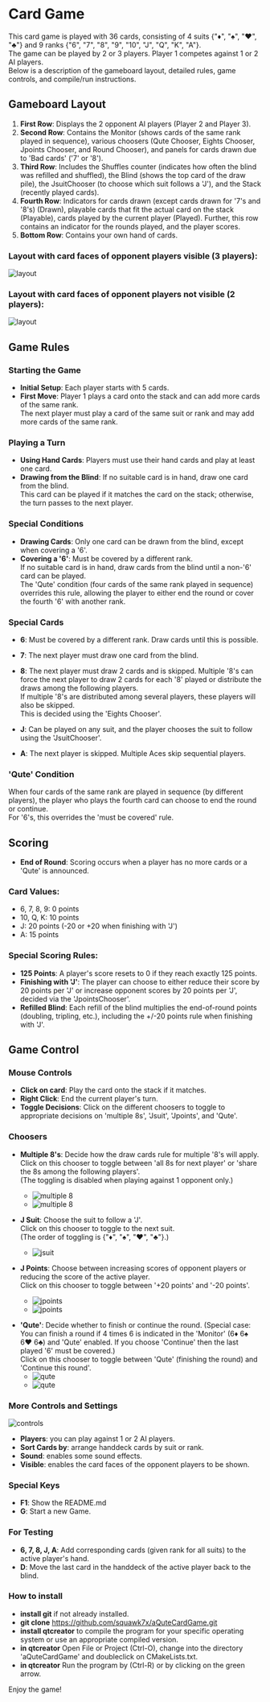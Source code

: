 # Card Game

This card game is played with 36 cards, consisting of 4 suits {"♦", "♠", "♥", "♣"} and 9 ranks {"6", "7", "8", "9", "10", "J", "Q", "K", "A"}.<br>
The game can be played by 2 or 3 players. Player 1 competes against 1 or 2 AI players.<br>
Below is a description of the gameboard layout, detailed rules, game controls, and compile/run instructions.

## Gameboard Layout

1. **First Row**: Displays the 2 opponent AI players (Player 2 and Player 3).
2. **Second Row**: Contains the Monitor (shows cards of the same rank played in sequence), various choosers (Qute Chooser, Eights Chooser, Jpoints Chooser, and Round Chooser), and panels for cards drawn due to 'Bad cards' ('7' or '8').
3. **Third Row**: Includes the Shuffles counter (indicates how often the blind was refilled and shuffled), the Blind (shows the top card of the draw pile), the JsuitChooser (to choose which suit follows a 'J'), and the Stack (recently played cards).
4. **Fourth Row**: Indicators for cards drawn (except cards drawn for '7's and '8's) (Drawn), playable cards that fit the actual card on the stack (Playable), cards played by the current player (Played). Further, this row contains an indicator for the rounds played, and the player scores.
5. **Bottom Row**: Contains your own hand of cards.

### Layout with card faces of opponent players visible (3 players):
![layout](images/table_layout_3_players.png)

<div style="page-break-before: always;"></div>

### Layout with card faces of opponent players not visible (2 players):
![layout](images/table_layout_2_players.png)

## Game Rules

### Starting the Game
- **Initial Setup**: Each player starts with 5 cards.
- **First Move**: Player 1 plays a card onto the stack and can add more cards of the same rank.<br>
The next player must play a card of the same suit or rank and may add more cards of the same rank.

### Playing a Turn
- **Using Hand Cards**: Players must use their hand cards and play at least one card.
- **Drawing from the Blind**: If no suitable card is in hand, draw one card from the blind.<br>
This card can be played if it matches the card on the stack; otherwise, the turn passes to the next player.

### Special Conditions
- **Drawing Cards**: Only one card can be drawn from the blind, except when covering a '6'.
- **Covering a '6'**: Must be covered by a different rank.<br>
If no suitable card is in hand, draw cards from the blind until a non-'6' card can be played.<br>
The 'Qute' condition (four cards of the same rank played in sequence) overrides this rule, allowing the player to either end the round or cover the fourth '6' with another rank.

<div style="page-break-before: always;"></div>

### Special Cards
- **6**: Must be covered by a different rank. Draw cards until this is possible.
- **7**: The next player must draw one card from the blind.
- **8**: The next player must draw 2 cards and is skipped. Multiple '8's can force the next player to draw 2 cards for each '8' played or distribute the draws among the following players.<br>
If multiple '8's are distributed among several players, these players will also be skipped.<br>
This is decided using the 'Eights Chooser'.

- **J**: Can be played on any suit, and the player chooses the suit to follow using the 'JsuitChooser'.
- **A**: The next player is skipped. Multiple Aces skip sequential players.

### 'Qute' Condition
When four cards of the same rank are played in sequence (by different players), the player who plays the fourth card can choose to end the round or continue.<br>
For '6's, this overrides the 'must be covered' rule.

## Scoring
- **End of Round**: Scoring occurs when a player has no more cards or a 'Qute' is announced.

### Card Values:
- 6, 7, 8, 9: 0 points
- 10, Q, K: 10 points
- J: 20 points (-20 or +20 when finishing with 'J')
- A: 15 points

### Special Scoring Rules:
- **125 Points**: A player's score resets to 0 if they reach exactly 125 points.
- **Finishing with 'J'**: The player can choose to either reduce their score by 20 points per 'J' or increase opponent scores by 20 points per 'J', decided via the 'JpointsChooser'.
- **Refilled Blind**: Each refill of the blind multiplies the end-of-round points (doubling, tripling, etc.), including the +/-20 points rule when finishing with 'J'.

<div style="page-break-before: always;"></div>

## Game Control

### Mouse Controls
- **Click on card**: Play the card onto the stack if it matches.
- **Right Click**: End the current player's turn.
- **Toggle Decisions**: Click on the different choosers to toggle to appropriate decisions on 'multiple 8s', 'Jsuit', 'Jpoints', and 'Qute'.

### Choosers
- **Multiple 8's**: Decide how the draw cards rule for multiple '8's will apply.<br>
Click on this chooser to toggle between 'all 8s for next player' or 'share the 8s among the following players'.<br>
(The toggling is disabled when playing against 1 opponent only.)
  - ![multiple 8](images/chooser_eights_n.png)
  - ![multiple 8](images/chooser_eights_a.png)

- **J Suit**: Choose the suit to follow a 'J'.<br>
Click on this chooser to toggle to the next suit.<br>
(The order of toggling is {"♦", "♠", "♥", "♣"}.)
  - ![jsuit](images/chooser_jsuit_of_hearts.png)

- **J Points**: Choose between increasing scores of opponent players or reducing the score of the active player.<br>
Click on this chooser to toggle between '+20 points' and '-20 points'.
  - ![jpoints](images/chooser_jpoints_p.png)
  - ![jpoints](images/chooser_jpoints_m.png)

<div style="page-break-before: always;"></div>

- **'Qute'**: Decide whether to finish or continue the round.
(Special case: You can finish a round if 4 times 6 is indicated in the 'Monitor' (6♦ 6♠ 6♥ 6♣) and 'Qute' enabled.
If you choose 'Continue' then the last played '6' must be covered.)<br>
Click on this chooser to toggle between 'Qute' (finishing the round) and 'Continue this round'.
  - ![qute](images/chooser_qute_y.png)
  - ![qute](images/chooser_qute_n.png)

### More Controls and Settings
   ![controls](images/indicator_and_control_switches.png)

- **Players**: you can play against 1 or 2 AI players.
- **Sort Cards by**: arrange handdeck cards by suit or rank.
- **Sound**: enables some sound effects.
- **Visible**: enables the card faces of the opponent players to be shown.

### Special Keys
- **F1**: Show the README.md
- **G**: Start a new Game.

### For Testing
- **6, 7, 8, J, A**: Add corresponding cards (given rank for all suits) to the active player's hand.
- **D**: Move the last card in the handdeck of the active player back to the blind.<br>

### How to install
- **install git** if not already installed.
- **git clone** https://github.com/squawk7x/aQuteCardGame.git
- **install qtcreator** to compile the program for your specific operating system or use an appropriate compiled version.
- **in qtcreator** Open File or Project (Ctrl-O), change into the directory 'aQuteCardGame' and doubleclick on CMakeLists.txt.
- **in qtcreator** Run the program by (Ctrl-R) or by clicking on the green arrow.

Enjoy the game!
